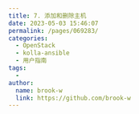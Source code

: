 ```yaml
---
title: 7. 添加和删除主机
date: 2023-05-03 15:46:07
permalink: /pages/069283/
categories:
  - OpenStack
  - kolla-ansible
  - 用户指南
tags:
  - 
author: 
  name: brook-w
  link: https://github.com/brook-w
---
```


